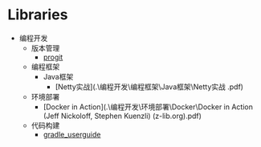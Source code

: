 # Libraries

- 编程开发
  - 版本管理
    - [progit](.\编程开发\版本管理\progit.pdf)
  - 编程框架
    - Java框架
      - [Netty实战](.\编程开发\编程框架\Java框架\Netty实战 .pdf)
  - 环境部署
    - [Docker in Action](.\编程开发\环境部署\Docker\Docker in Action (Jeff Nickoloff, Stephen Kuenzli) (z-lib.org).pdf)	
  - 代码构建
    - [gradle_userguide](.\编程开发\代码构建\Gradle\gradle_userguide.pdf)


